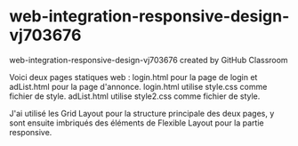 # web-integration-responsive-design-vj703676
web-integration-responsive-design-vj703676 created by GitHub Classroom

Voici deux pages statiques web :
login.html pour la page de login et adList.html pour la page d'annonce.
login.html utilise style.css comme fichier de style.
adList.html utilise style2.css comme fichier de style.

J'ai utilisé les Grid Layout pour la structure principale des deux pages, y sont ensuite imbriqués des éléments de Flexible Layout pour la partie responsive.
